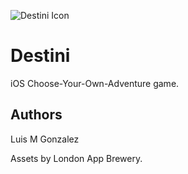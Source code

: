 ![Destini Icon](https://dl.dropboxusercontent.com/s/k9z9gq465z6npxl/Destini%20Icon-60%402x.png?dl=0)

# Destini

iOS Choose-Your-Own-Adventure game.

## Authors

Luis M Gonzalez

Assets by London App Brewery.
